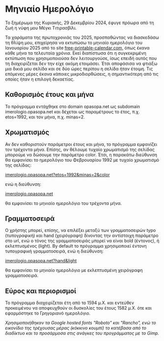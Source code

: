 # Μηνιαίο Ημερολόγιο

Το ξημέρωμα της Κυριακής, 29 Δεκεμβρίου 2024, έφυγε πρόωρα από τη ζωή η νύφη μου Μέγκι Τιτιρασβίλι.


Τα χαράματα της πρωτοχρονιάς του 2025, προσπαθώντας να διασκεδάσω τη θλίψη μου,
επιχείρησα να εκτυπώσω το μηνιαίο ημερολόγιο του Ιανουαρίου 2025 από το site
[free-printable-calendar.com](https://www.free-printable-calendar.com),
όπως έκανα κάθε μήνα τα τελευταία χρόνια.
Εκεί διαπίστωσα ότι η συγκεκριμένη εκτύπωση που χρησιμοποιούσα δεν λειτουργούσε,
ίσως επειδή αυτός που τη διαχειρίζεται δεν την είχε ακόμη ετοιμάσει.
Έτσι αποφάσισα να φτιάξω μια δικιά μου σελίδα και σε δύο ώρες περίπου η σελίδα ήταν έτοιμη.
Τις επόμενες μέρες έκανα κάποιες μικροδιορθώσεις, η σημαντικότερη από τις οποίες ήταν η επιλογή δεκαετίας.

## Καθορισμός έτους και μήνα ##

Το πρόγραμμα εντάχθηκε στο domain opasopa.net ως subdomain imerologio.opasopa.net
και δέχεται ως παραμέτρους το έτος, π.χ. etos=1992, και τον μήνα, π.χ. minas=2.

## Χρωματισμός ##

Αν δεν καθοριστούν παράμετροι έτους και μήνα, το πρόγραμμα εμφανίζει τον τρέχοντα μήνα.
Επίσης, αν θέλουμε τυχαίο χρωματισμό της σελίδας μπορούμε να δώσουμε την παράμετρο color.
Έτσι, η παρακάτω διεύθυνση θα εμφανίσει το ημερολόγιο του Φεβρουαρίου 1992 με τυχαίο χρωματισμό της σελίδας:

[imerologio.opasopa.net?etos=1992&minas=2&color](imerologio.opasopa.net?etos=1992&minas=2&color)

ενώ η διεύθυνση:

[imerologio.opasopa.net](imerologio.opasopa.net)

θα εμφανίσει το μηνιαίο ημερολόγιο του τρέχοντα μήνα.

## Γραμματοσειρά ##

Ο χρήστης μπορεί, επίσης, να επιλέξει μεταξύ των γραμματοσειρών typo (τυπογραφική) και hand (χειρόγραφη)
δίνοντας την αντίστοιχη παράμετρο στο url, ενώ ο τόνος της γραμματοσειράς μπορεί να είναι bold (έντονος),
ή εκλεπτυσμένος (light). By default το πρόγραμμα χρησιμοποιεί έντονη τυπογραφική γραμματοσειρά, ενώ
η διεύθυνση:

[imerologio.opasopa.net?hand&light](imerologio.opasopa.net?hand&light)

θα εμφανίσει το μηνιαίο ημερολόγιο με εκλεπτυσμένη χειρόγραφη γραμματοσειρά.

## Εύρος και περιορισμοί ##

Το πρόγραμμα διαχειρίζεται έτη από το 1594 μ.Χ. και εντεύθεν προκειμένου να αποφευχθούν οι δυσκολίες
του έτους 1582 μ.Χ. ότε και εφαρμόστηκε το Γρηγοριανό ημερολόγιο.

*Χρησιμοποιήθηκαν τα Google hosted fonts "Roboto" και "Rancho", ενώ το εικονίδιο της τρέχουσας μέρας
(κόκκινο κουμπί) το κατέβασα από το διαδίκτυο και το προσάρμοσα στις ανάγκες του προγράμματος με το Gimp.*
